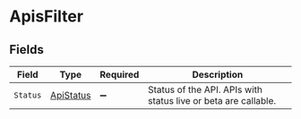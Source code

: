 # ApisFilter


## Fields

| Field                                                          | Type                                                           | Required                                                       | Description                                                    |
| -------------------------------------------------------------- | -------------------------------------------------------------- | -------------------------------------------------------------- | -------------------------------------------------------------- |
| `Status`                                                       | [ApiStatus](../../Models/Components/ApiStatus.md)              | :heavy_minus_sign:                                             | Status of the API. APIs with status live or beta are callable. |